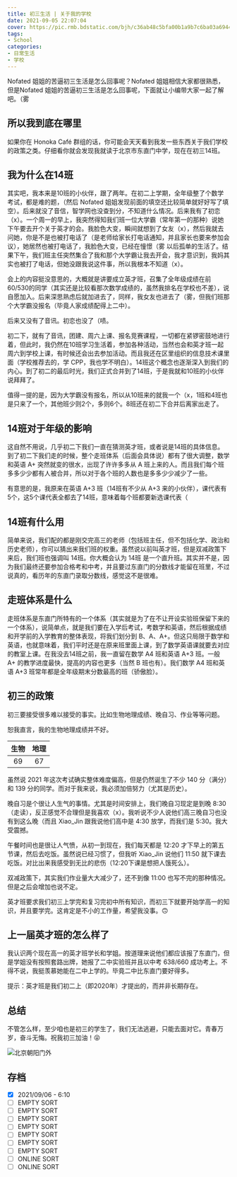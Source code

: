```yaml
---
title: 初三生活 | 关于我的学校
date: 2021-09-05 22:07:04
cover: https://pic.rmb.bdstatic.com/bjh/c36ab48c5bfa00b1a9b7c6ba03a6944a.jpeg
tags:
- School
categories:
- 日常生活
- 学校
---
```

Nofated 姐姐的苦逼初三生活是怎么回事呢？Nofated 姐姐相信大家都很熟悉，但是Nofated 姐姐的苦逼初三生活是怎么回事呢，下面就让小编带大家一起了解吧。（雾
<!--more-->
## 所以我到底在哪里

如果你在 Honoka Café 群组的话，你可能会天天看到我发一些东西关于我们学校的政策之类。仔细看你就会发现我就读于北京市东直门中学，现在在初三14班。

## 我为什么在14班

其实吧，我本来是10班的小伙伴，跟了两年。在初二上学期，全年级整了个数学考试，都是难的题，（然后 Nofated 姐姐发现前面的填空还比较简单就好好写了填空）。后来就没了音信，智学网也没查到分，不知道什么情况。后来我有了初恋（x）。一个周一的早上，我突然得知我们班一位大学霸（常年第一的那种）说她下午要去开个关于英才的会。我脸色大变，瞬间就想到了女友（x），然后我就去问她，你是不是也被打电话了（是老师给家长打电话通知，并且家长也要来参加会议），她居然也被打电话了，我脸色大变，已经在憧憬（雾 以后孤单的生活了。结果下午，我们班主任突然集合了我和那个大学霸让我去开会，我才意识到，我妈其实也被打了电话，但她没跟我说这件事，所以我根本不知道（x）。

会上的内容挺没意思的，大概就是讲要成立英才班，召集了全年级成绩在前60/530的同学（其实还是比较看那次数学成绩的，虽然我排名在学校也不差），说自愿加入。后来深思熟虑后就加进去了，同样，我女友也进去了（雾，但我们班那个大学霸没报名（毕竟人家成绩配得上二中）。

后来又没有了音讯。初恋也没了（啧。

初二下，就有了音讯，团建、周六上课、报名竞赛课程，一切都在紧锣密鼓地进行着，但此时，我仍然在10班学习生活着，参加各种活动，当然也会和英才班一起周六到学校上课，有时候还会出去参加活动。而且我还在区里组织的信息技术课里面（学校推荐去的，学 CPP，我也学不明白）。14班这个概念也逐渐深入到我们的内心。到了初二的最后时光，我们正式合并到了14班，于是我就和10班的小伙伴说拜拜了。

值得一提的是，因为大学霸没有报名，所以从10班来的就我一个（x，1班和4班也是只来了一个，其他班少则2个，多则6个。8班还在初二下合并后离家出走了。

## 14班对于年级的影响

这自然不用说，几乎初二下我们一直在猜测英才班，或者说是14班的具体信息。到了初二下我们走的时候，整个走班体系（后面会具体说）都有了很大调整，数学和英语 A+ 突然就变的很水，出现了许许多多从 A 班上来的人。而且我们每个班多多少少都有人被合并，所以对于各个班的人数也是多多少少减少了一些。

有意思的是，我原来在英语 A+3 班（14班有不少从 A+3 来的小伙伴），课代表有5个，这5个课代表全都去了14班，意味着每个班都要新选课代表（

## 14班有什么用

简单来说，我们配的都是刚交完高三的老师（包括班主任，但不包括化学、政治和历史老师），你可以猜出来我们班的权重。虽然说以前叫英才班，但是双减政策下来后，我们班也强调叫 14班。你大概会认为 14班 是一个直升班。其实并不是，因为我们最终还要参加合格考和中考，并且要过东直门的分数线才能留在班里，不过说真的，看历年的东直门录取分数线，感觉这不是很难。

## 走班体系是什么

走班体系是东直门所特有的一个体系（其实就是为了在不让开设实验班保留下来的一个体系），说简单点，就是我们要在入学后考试，考数学和英语，然后根据成绩和开学前的入学教育的整体表现，将我们划分到 B、A、A+。但这只局限于数学和英语，也就意味着，我们平时还是在原来班里面上课，到了数学英语课就要去对应的教室上课。在我没去14班之前，我一直留在数学 A4 班和英语 A+3 班。一般 A+ 的教学进度最快，提高的内容也更多（当然 B 班也有）。我们数学 A4 班和英语 A+3 班常年都是全年级期末分数最高的班（骄傲脸）。

## 初三的政策

初三要接受很多难以接受的事实。比如生物地理成绩、晚自习、作业等等问题。

恕我直言，我的生物地理成绩并不好。

|生物|地理|
|:-:|:-:|
|69|67|

虽然说 2021 年这次考试确实整体难度偏高，但是仍然诞生了不少 140 分（满分）和 139 分的同学。而对于我来说，我必须加倍努力（尤其是历史）。

晚自习是个很让人生气的事情。尤其是时间安排上，我们晚自习现定是到晚 8:30（走读），反正感觉不合理但是我喜欢（x）。我听说不少人说他们高三晚自习也没有到这么晚（而且 Xiao_Jin 跟我说他们高中是 4:30 放学，而我们是 5:30。我大受震撼。

午餐时间也是很让人气愤，从初一到现在，我们每天都是 12:20 才下早上的第五节课，然后去吃饭。虽然说已经习惯了，但我听 Xiao_Jin 说他们 11:50 就下课去吃饭。对比出来我感受到无比的悲伤（12:20下课是想把人饿死么）。

双减政策下，其实我们作业量大大减少了，还不到像 11:00 也写不完的那种情况。但是之后会增加也说不定。

英才班要求我们初三上学完和复习完初中所有知识，而初三下就要开始学高一的知识，并且要学完。这肯定是不小的工作量，希望我没事。🙃

## 上一届英才班的怎么样了

我认识两个现在高一的英才班学长和学姐。按道理来说他们都应该报了东直门，但是学姐没有按照套路出牌，她报了二中实验班并且以中考 638/660 成功考上。不得不说，我挺羡慕她能在二中上学的。毕竟二中比东直门要好得多。

提示：英才班是我们初二上（即2020年）才提出的，而并非长期存在。

## 总结

不管怎么样，至少咱也是初三的学生了，我们无法逃避，只能去面对它。青春万岁，奋斗无悔。祝我初三加油！😝

![北京朝阳门外](https://pic.rmb.bdstatic.com/bjh/9b79e09f6f7b576311503464e51a8ecc.jpeg)

## 存档

- [x] 2021/09/06 - 6:10
- [ ] EMPTY SORT
- [ ] EMPTY SORT
- [ ] EMPTY SORT
- [ ] EMPTY SORT
- [ ] EMPTY SORT
- [ ] EMPTY SORT
- [ ] EMPTY SORT
- [ ] ONLINE SORT
- [ ] ONLINE SORT
